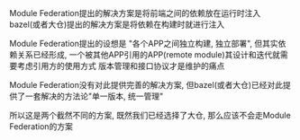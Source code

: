 Module Federation提出的解决方案是将前端之间的依赖放在运行时注入
bazel(或者大仓)提出的解决方案是将依赖在构建时就进行注入

Module Federation提出的设想是 "各个APP之间独立构建, 独立部署",
但其实依赖关系已经形成, 一个被其他APP引用的APP(remote module)其设计和迭代就需要考虑引用方的使用方式
版本管理和接口协议才是维护的痛点

Module Federation没有对此提供完善的解决方案, 但bazel(或者大仓)已经对此提供了一套解决的方法论"单一版本, 统一管理"

所以这是两个截然不同的方案, 既然我们已经选择了大仓, 那么应该不会走Module Federation的方案